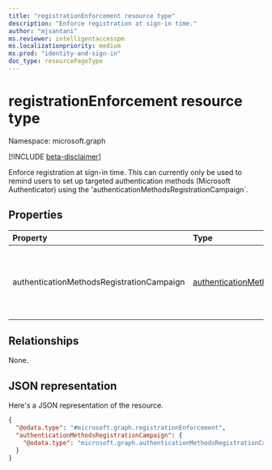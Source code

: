 ```yaml
---
title: "registrationEnforcement resource type"
description: "Enforce registration at sign-in time."
author: "mjsantani"
ms.reviewer: intelligentaccesspm
ms.localizationpriority: medium
ms.prod: "identity-and-sign-in"
doc_type: resourcePageType
---
```


# registrationEnforcement resource type

Namespace: microsoft.graph

[!INCLUDE [beta-disclaimer](../../includes/beta-disclaimer.md)]

Enforce registration at sign-in time. This can currently only be used to remind users to set up targeted authentication methods (Microsoft Authenticator) using the 'authenticationMethodsRegistrationCampaign`.

## Properties
|Property|Type|Description|
|:---|:---|:---|
|authenticationMethodsRegistrationCampaign|[authenticationMethodsRegistrationCampaign](../resources/authenticationmethodsregistrationcampaign.md)|Run campaigns to remind users to set up targeted authentication methods.|

## Relationships
None.

## JSON representation
Here's a JSON representation of the resource.
<!-- {
  "blockType": "resource",
  "@odata.type": "microsoft.graph.registrationEnforcement"
}
-->
``` json
{
  "@odata.type": "#microsoft.graph.registrationEnforcement",
  "authenticationMethodsRegistrationCampaign": {
    "@odata.type": "microsoft.graph.authenticationMethodsRegistrationCampaign"
  }
}
```

